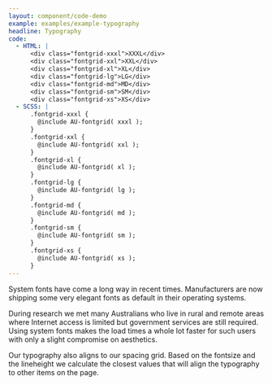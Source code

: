 ```yaml
---
layout: component/code-demo
example: examples/example-typography
headline: Typography
code:
  - HTML: |
      <div class="fontgrid-xxxl">XXXL</div>
      <div class="fontgrid-xxl">XXL</div>
      <div class="fontgrid-xl">XL</div>
      <div class="fontgrid-lg">LG</div>
      <div class="fontgrid-md">MD</div>
      <div class="fontgrid-sm">SM</div>
      <div class="fontgrid-xs">XS</div>
  - SCSS: |
      .fontgrid-xxxl {
        @include AU-fontgrid( xxxl );
      }
      .fontgrid-xxl {
        @include AU-fontgrid( xxl );
      }
      .fontgrid-xl {
        @include AU-fontgrid( xl );
      }
      .fontgrid-lg {
        @include AU-fontgrid( lg );
      }
      .fontgrid-md {
        @include AU-fontgrid( md );
      }
      .fontgrid-sm {
        @include AU-fontgrid( sm );
      }
      .fontgrid-xs {
        @include AU-fontgrid( xs );
      }
---
```


System fonts have come a long way in recent times. Manufacturers are now shipping some very elegant fonts as default in their operating systems.

During research we met many Australians who live in rural and remote areas where Internet access is limited but government services are still required. Using system fonts makes the load times a whole lot faster for such users with only a slight compromise on aesthetics. 

Our typography also aligns to our spacing grid. Based on the fontsize and the lineheight we calculate the closest values that will align the typography to other items on the page.

